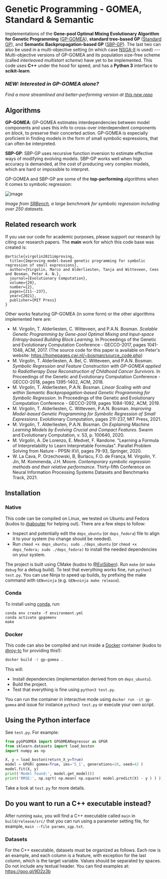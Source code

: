 # Genetic Programming - GOMEA, Standard & Semantic
Implementations of the **Gene-pool Optimal Mixing Evolutionary Algorithm for Genetic Programming** ([GP-GOMEA](https://direct.mit.edu/evco/article-abstract/29/2/211/97362/Improving-Model-Based-Genetic-Programming-for?redirectedFrom=fulltext)), **standard tree-based GP** ([Standard GP](http://www.gp-field-guide.org.uk/)), and **Semantic Backpropagation-based GP** ([SBP-GP](https://ieeexplore.ieee.org/document/6808504)). The last two can also be used in a multi-objective setting (in which case [NSGA-II](https://doi.org/10.1007/3-540-45356-3_83) is used) --- Multi-objective versions of GP-GOMEA and its population size-free scheme (called *interleaved multistart scheme*) have yet to be implemented.
This code uses **C++** under the hood for speed, and has a **Python 3** interface to **scikit-learn**.

### *NEW: Interested in GP-GOMEA alone?*
*Find a more streamlined and better-performing version at [this new repo](https://github.com/marcovirgolin/gpg)*

## Algorithms
**GP-GOMEA**: GP-GOMEA estimates interdependencies between model components and uses this info to cross-over interdependent components *en block*, to preserve their concerted action. GP-GOMEA is especially proficient in finding models in the form of small symbolic expressions, that can often be interpreted. 

**SBP-GP**: SBP-GP uses recursive function inversion to estimate effective ways of modifying evolving models. SBP-GP works well when high accuracy is demanded, at the cost of producing very complex models, which are hard or impossible to interpret. 


GP-GOMEA and SBP-GP are some of the **top-performing** algorithms when it comes to symbolic regression:

![image](srbench_results.png)

*Image from [SRBench](https://github.com/EpistasisLab/srbench/tree/master/postprocessing), a large benchmark for symbolic regression including over 250 datasets.*



## Related research work
If you use our code for academic purposes, please support our research by citing our research papers.
The **main** work for which this code base was created is:
```
@article{virgolin2021improving,
  title={Improving model-based genetic programming for symbolic regression of small expressions},
  author={Virgolin, Marco and Alderliesten, Tanja and Witteveen, Cees and Bosman, Peter A. N.},
  journal={Evolutionary Computation},
  volume={29},
  number={2},
  pages={211--237},
  year={2021},
  publisher={MIT Press}
}
```

Other works featuring GP-GOMEA (in some form) or the other algorithms implemented here are:

* M. Virgolin, T. Alderliesten, C. Witteveen, and P.A.N. Bosman. *Scalable Genetic Programming by Gene-pool Optimal Mixing and Input-space Entropy-based Building Block Learning*. In Proceedings of the Genetic and Evolutionary Computation Conference - GECCO-2017, pages 1041-1048, ACM, 2017. (The source code for this paper is available on Peter's website: https://homepages.cwi.nl/~bosman/source_code.php)
* M. Virgolin, T. Alderliesten, A. Bel, C. Witteveen, and P.A.N. Bosman. *Symbolic Regression and Feature Construction with GP-GOMEA applied to Radiotherapy Dose Reconstruction of Childhood Cancer Survivors*. In Proceedings of the Genetic and Evolutionary Computation Conference - GECCO-2018, pages 1395-1402, ACM, 2018.
* M. Virgolin, T. Alderliesten, P.A.N. Bosman. *Linear Scaling with and within Semantic Backpropagation-based Genetic Programming for Symbolic Regression*.  In Proceedings of the Genetic and Evolutionary Computation Conference - GECCO-2019, pages 1084-1092, ACM, 2019.
* M. Virgolin, T. Alderliesten, C. Witteveen, P.A.N. Bosman. *Improving Model-based Genetic Programming for Symbolic Regression of Small Expressions*.  Evolutionary Computation, pages 211-237, MIT Press, 2021.
* M. Virgolin, T. Alderliesten, P.A.N. Bosman. *On Explaining Machine Learning Models by Evolving Crucial and Compact Features*. Swarm and Evolutionary Computation, v. 53, p. 100640, 2020.
* M. Virgolin, A. De Lorenzo, E. Medvet, F. Randone. "Learning a Formula of Interpretability to Learn Interpretable Formulas". Parallel Problem Solving from Nature - PPSN-XVI, pages 79-93, Springer, 2020.
* W. La Cava, P. Orzechowski, B, Burlacu, F.O. de França, M. Virgolin, Y. Jin, M. Kommenda, J.H. Moore. *Contemporary symbolic regression methods and their relative performance*. Thirty-fifth Conference on Neural Information Processing Systems Datasets and Benchmarks Track, 2021.

## Installation

### Native
This code can be compiled on Linux, we tested on Ubuntu and Fedora (kudos to [@abouter](https://github.com/abouter) for helping out).
There are a few steps to follow:
* Inspect and potentially edit the `deps_ubuntu` (or `deps_fedora`) file to align it to your system (no change should be needed). 
* Run `chmod +x deps_ubuntu; sudo ./deps_ubuntu` (or `chmod +x deps_fedora; sudo ./deps_fedora)` to install the needed dependencies on your system.

The project is built using CMake (kudos to [@EviSijben](https://github.com/EviSijben)). Run `make` (or `make debug` for a debug build). To test that everything works fine, run `python3 test.py`. You can use Ninja to speed up builds, by prefixing the make command with `GEN=ninja` (e.g. `GEN=ninja make release`).

### Conda
To install using [conda](https://www.anaconda.com/), run:
```
conda env create -f environment.yml
conda activate gpgomenv
make
```

### Docker
This code can also be compiled and run inside a [Docker](https://www.docker.com/why-docker) container (kudos to [@roy-tc](https://github.com/roy-tc) for providing this!):

```bash
docker build -t gp-gomea .
```

This will:
* Install dependencies (implementation derived from on `deps_ubuntu`).
* Build the project.
* Test that everything is fine using `python3 test.py`.

You can run the container in interactive mode using `docker run -it gp-gomea` and issue for instance `python3 test.py` or execute your own script.

## Using the Python interface
See `test.py`. 
For example:
```python
from pyGPGOMEA import GPGOMEARegressor as GPGR
from sklearn.datasets import load_boston
import numpy as np

X, y = load_boston(return_X_y=True)
model = GPGR( gomea=True, ims='5_1', generations=10, seed=42 )
model.fit(X, y)
print('Model found:', model.get_model())
print('RMSE:', np.sqrt( np.mean( np.square( model.predict(X) - y ) ) ))
```
Take a look at `test.py` for more details.

## Do you want to run a C++ executable instead?
After running `make`, you will find a C++ executable called `main` in `build/release/src/` that you can run using a parameter setting file, for example, `main --file params_sgp.txt`.

### Datasets
For the C++ executable, datasets must be organized as follows. Each row is an example, and each column is a feature, with exception for the last column, which is the target variable. Values should be separated by spaces. Do not include any textual header.
You can find examples at: https://goo.gl/9D2z3b 
